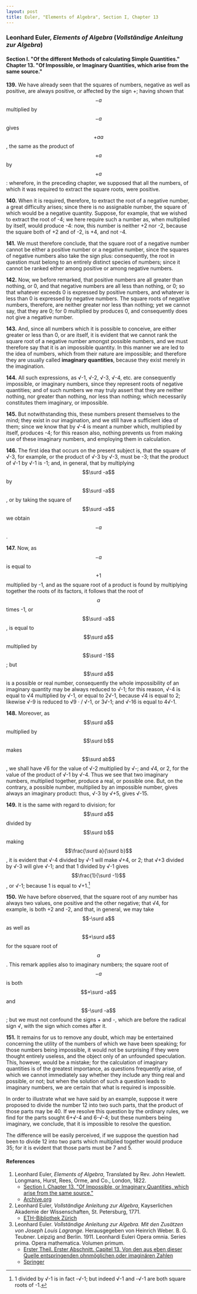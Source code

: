 ```yaml
---
layout: post
title: Euler, "Elements of Algebra", Section I, Chapter 13
---
```


### Leonhard Euler, *Elements of Algebra* (*Vollständige Anleitung zur Algebra*)

#### Section I. "Of the different Methods of calculating Simple Quantities." Chapter 13. "Of Impossible, or Imaginary Quantities, which arise from the same source."

**139.** We have already seen that the squares of numbers,
negative as well as positive, are always positive, or affected
by the sign +; having shown that $$-a$$ multiplied by $$-a$$
gives $$+aa$$, the same as the product of $$+a$$ by $$+a$$:
wherefore, in the preceding chapter, we supposed that all the
numbers, of which it was required to extract the square
roots, were positive.

**140.** When it is required, therefore, to extract the root of
a negative number, a great difficulty arises; since there is
no assignable number, the square of which would be a negative quantity.
Suppose, for example, that we wished to
extract the root of -4; we here require such a number as,
when multiplied by itself, would produce -4: now, this
number is neither +2 nor -2, because the square both of
+2 and of -2, is +4, and not -4.

**141.** We must therefore conclude, that the square root of
a negative number cannot be either a positive number or a
negative number, since the squares of negative numbers also
take the sign plus: consequently, the root in question must
belong to an entirely distinct species of numbers; since it
cannot be ranked either among positive or among negative
numbers.

**142.** Now, we before remarked, that positive numbers
are all greater than nothing, or 0, and that negative numbers
are all less than nothing, or 0; so that whatever exceeds 0
is expressed by positive numbers, and whatever is less than 0
is expressed by negative numbers. The square roots of
negative numbers, therefore, are neither greater nor less
than nothing; yet we cannot say, that they are 0; for 0
multiplied by produces 0, and consequently does not give
a negative number.

**143.** And, since all numbers which it is possible to conceive,
are either greater or less than 0, or are itself, it is
evident that we cannot rank the square root of a negative
number amongst possible numbers, and we must therefore
say that it is an impossible quantity. In this manner we are
led to the idea of numbers, which from their nature are impossible;
and therefore they are usually called **imaginary
quantities**, because they exist merely in the imagination.

**144.** All such expressions, as √-1, √-2, √-3, √-4,
etc. are consequently impossible, or imaginary numbers,
since they represent roots of negative quantities; and of
such numbers we may truly assert that they are neither
nothing, nor greater than nothing, nor less than nothing;
which necessarily constitutes them imaginary, or impossible.

**145.** But notwithstanding this, these numbers present
themselves to the mind; they exist in our imagination, and
we still have a sufficient idea of them; since we know that
by √-4 is meant a number which, multiplied by itself,
produces -4; for this reason also, nothing prevents us
from making use of these imaginary numbers, and employing them in calculation.

**146.** The first idea that occurs on the present subject is,
that the square of √-3, for example, or the product of
√-3 by √-3, must be -3; that the product of
√-1 by √-1 is -1;
and, in general, that by multiplying
$$\surd -a$$ by $$\surd -a$$, or by taking the square of $$\surd -a$$ we obtain $$-a$$.

**147.** Now, as $$-a$$ is equal to $$+1$$ multiplied by -1, and
as the square root of a product is found by multiplying together the roots of its factors,
it follows that the root of $$a$$
times -1, or $$\surd -a$$, is equal to $$\surd a$$ multiplied by $$\surd -1$$;
but $$\surd a$$ is a possible or real number, consequently the whole
impossibility of an imaginary quantity may be always reduced to √-1; for this reason,
√-4 is equal to √4 multiplied by √-1, or equal to 2√-1, because √4 is equal to
2; likewise √-9 is reduced to √9 · \/ √-1, or 3√-1;
and √-16 is equal to 4√-1.

**148.** Moreover, as $$\surd a$$ multiplied by $$\surd b$$ makes $$\surd ab$$, we
shall have √6 for the value of √-2 multiplied by √-;
and √4, or 2, for the value of the product of √-1 by
√-4. Thus we see that two imaginary numbers, multiplied together, produce a real, or possible one.
But, on the contrary, a possible number, multiplied by an
impossible number, gives always an imaginary product:
thus, √-3 by √+5, gives √-15.

**149.** It is the same with regard to division; for $$\surd a$$
divided by $$\surd b$$ making $$\frac{\surd a}{\surd b}$$, it is evident that
√-4 divided by √-1 will make √+4, or 2; that √+3 divided
by √-3 will give √-1; and that 1 divided by √-1
gives $$\frac{1}{\surd -1}$$, or √-1; because 1 is equal to √+1.[^1]

[^1]: 1 divided by √-1 is in fact -√-1; but indeed √-1 and -√-1 are both square roots of -1.

**150.** We have before observed, that the square root of
any number has always two values, one positive and the
other negative; that √4, for example, is both +2 and -2,
and that, in general, we may take $$-\surd a$$ as well as $$+\surd a$$
for the square root of $$a$$. This remark applies also to imaginary numbers;
the square root of $$-a$$ is both $$+\surd -a$$
and $$-\surd -a$$; but we must not confound the signs + and
-, which are before the radical sign √, with the sign which
comes after it.

**151.** It remains for us to remove any doubt, which may
be entertained concerning the utility of the numbers of
which we have been speaking; for those numbers being impossible, it would not
be surprising if they were thought
entirely useless, and the object only of an unfounded speculation.
This, however, would be a mistake; for the calculation of imaginary
quantities is of the greatest importance,
as questions frequently arise, of which we cannot immediately say whether
they include any thing real and possible,
or not; but when the solution of such a question leads to
imaginary numbers, we are certain that what is required is
impossible.

In order to illustrate what we have said by an example,
suppose it were proposed to divide the number 12 into two
such parts, that the product of those parts may be 40. If
we resolve this question by the ordinary rules, we find for
the parts sought 6+√-4 and 6-√-4;
but these numbers being imaginary, we conclude, that it is impossible to
resolve the question.

The difference will be easily perceived, if we suppose the
question had been to divide 12 into two parts which multiplied together
would produce 35; for it is evident that
those parts must be 7 and 5.


#### References

1. Leonhard Euler, *Elements of Algebra*, Translated by Rev. John Hewlett. Longmans, Hurst, Rees, Orme, and Co., London, 1822.
    - [Section I. Chapter 13. "Of Impossible, or Imaginary Quantities, which arise from the same source."](/assets/euler/en/I-13.pdf)
    - [Archive.org](https://archive.org/details/elementsofalgebr00euleuoft/)
3. Leonhard Euler, *Vollständige Anleitung zur Algebra*, Kayserlichen Akademie der Wissenschaften, St. Petersburg, 1771.
    - [ETH-Bibliothek Zürich](https://doi.org/10.3931/e-rara-9093)
2. Leonhard Euler. *Vollständige Anleitung zur Algebra. Mit den Zusätzen von Joseph Louis Lagrange.* Herausgegeben von Heinrich Weber. B. G. Teubner. Leipzig and Berlin. 1911. Leonhardi Euleri Opera omnia. Series prima. Opera mathematica. Volumen primum.
    - [Erster Theil. Erster Abschnitt. Capitel 13. Von den aus eben dieser Quelle entspringenden ohnmöglichen oder imaginären Zahlen](/assets/euler/de/I-I-13.pdf)
    - [Springer](https://link.springer.com/book/9783764314002)